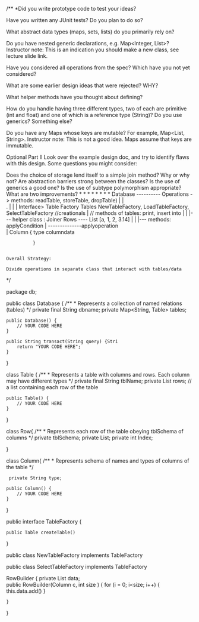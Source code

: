 /**
*Did you write prototype code to test your ideas?


Have you written any JUnit tests? Do you plan to do so?

What abstract data types (maps, sets, lists) do you primarily rely on?

Do you have nested generic declarations, e.g. Map<Integer, List<Integer>>? Instructor note: This is an indication you should make a new class, see lecture slide link.

Have you considered all operations from the spec? Which have you not yet considered?

What are some earlier design ideas that were rejected? WHY?

What helper methods have you thought about defining?

How do you handle having three different types, two of each are primitive (int and float) and one of which is a reference type (String)? Do you use generics? Something else?

Do you have any Maps whose keys are mutable? For example, Map<List, String>. Instructor note: This is not a good idea. Maps assume that keys are immutable.

Optional Part II
Look over the example design doc, and try to identify flaws with this design. Some questions you might consider:

Does the choice of storage lend itself to a simple join method? Why or why not?
Are abstraction barriers strong between the classes?
Is the use of generics a good one?
Is the use of subtype polymorphism appropriate?
What are two improvements?
*
*
*
*
*
*
*
*
Database ---------- Operations -> methods: readTable, storeTable, dropTable)
	|						|	
.	|						|
	|						Interface> Table Factory
	Tables                NewTableFactory, LoadTableFactory, SelectTableFactory   //creationals
	|	// methods of tables: print, insert into 				|
	|															|--- helper class  : Joiner
	Rows ---- List<column> [a, 1, 2, 3.14]						|
				|												|--- methods: applyCondition
				|												--------------applyoperation	
				|
			  Column<type>  {
				  type columndata
				  
			  }
			  

	Overall Strategy:
	
	Divide operations in separate class that interact with tables/data
*/	



package db;

public class Database {
    /**
     * Represents a collection of named relations (tables)
     */
	private final String dbname;
	private Map<String, Table> tables;
	
	
    public Database() {
        // YOUR CODE HERE
    }

    public String transact(String query) {Stri
        return "YOUR CODE HERE";
    }
}	

class Table {
	 /**
     * Represents a table with columns and rows. Each column may have different types
     */
	private final String tblName;
	private List<Row> rows; // a list containing each row of the table 

    public Table() {
        // YOUR CODE HERE
    }	
	
	
}

class Row{
	 /**
     * Represents each row of the table obeying tblSchema of columns 
     */
	private tblSchema;
	private List<type>;
	private int Index;
	

	 
	 
}

class Column{
	 /**
     * Represents schema of names and types of columns of the table 
     */

	 private String type;
	
    public Column() {
        // YOUR CODE HERE
    }	
	 
	 
}

public interface TableFactory {
	
	public Table createTable()
	
}

public class NewTableFactory implements TableFactory

public class SelectTableFactory implements TableFactory


RowBuilder {
	private List<column> data;	
	public RowBuilder(Column c, int size ) {
		for (i = 0; i<size; i++) {
			this.data.add()
		}
	
		
	}
}


